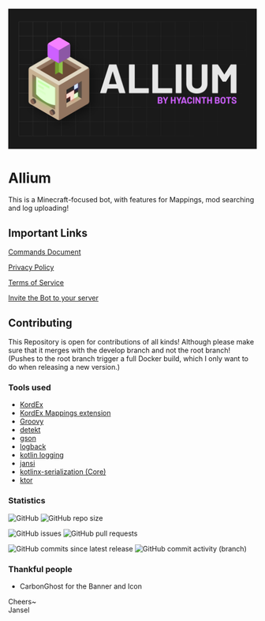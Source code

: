 ![img](./.github/img/cover-hq.png)
# Allium

This is a Minecraft-focused bot, with features for Mappings, mod searching and log uploading!

## Important Links
[Commands Document](https://github.com/HyacinthBots/Allium/tree/root/docs/commands.md)

[Privacy Policy](https://github.com/HyacinthBots/Allium/tree/root/docs/privacy-policy.md)

[Terms of Service](https://github.com/HyacinthBots/.github/blob/main/terms-of-service.md)

[Invite the Bot to your server](https://discord.com/api/oauth2/authorize?client_id=1013045351852298280&permissions=347136&scope=bot%20applications.commands)

## Contributing
This Repository is open for contributions of all kinds! Although please make sure that it merges with the develop branch and not the root branch! (Pushes to the root branch trigger a full Docker build, which I only want to do when releasing a new version.)

### Tools used
- [KordEx](https://github.com/Kord-Extensions/kord-extensions)
- [KordEx Mappings extension](https://github.com/Kord-Extensions/kord-extensions/tree/develop/extra-modules/extra-mappings)
- [Groovy](https://www.groovy-lang.org/)
- [detekt](https://detekt.dev/index.html)
- [gson](https://github.com/google/gson)
- [logback](https://github.com/qos-ch/logback)
- [kotlin logging](https://github.com/MicroUtils/kotlin-logging)
- [jansi](https://github.com/fusesource/jansi)
- [kotlinx-serialization (Core)](https://github.com/Kotlin/kotlinx.serialization)
- [ktor](https://ktor.io/)

### Statistics
![GitHub](https://img.shields.io/github/license/HyacinthBots/Allium?label=License&style=for-the-badge) ![GitHub repo size](https://img.shields.io/github/repo-size/HyacinthBots/Allium?label=Repository%20Size&style=for-the-badge)

![GitHub issues](https://img.shields.io/github/issues/HyacinthBots/Allium?label=Issues&style=for-the-badge) ![GitHub pull requests](https://img.shields.io/github/issues-pr/HyacinthBots/Allium?label=Pull%20Requests&style=for-the-badge)

![GitHub commits since latest release](https://img.shields.io/github/commits-since/HyacinthBots/Allium/latest/develop?include_prereleases&style=for-the-badge) ![GitHub commit activity (branch)](https://img.shields.io/github/commit-activity/w/HyacinthBots/Allium/develop?style=for-the-badge)


### Thankful people
- CarbonGhost for the Banner and Icon

Cheers~<br>Jansel